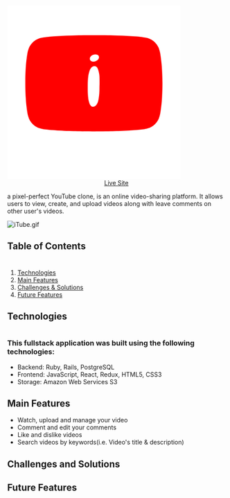 <img align="center" width="400" src="app/assets/images/icon.png" />

<div align="center">
  <a href="https://i-tube.herokuapp.com/#/">Live Site</a>
</div>

<p>a pixel-perfect YouTube clone, is an online video-sharing platform. It allows users to view, create, and upload videos along with leave comments on other user's videos.</p>

![iTube.gif](./app/assets/images/itube-giphy.gif)

## Table of Contents
#
1. [Technologies](#technologies)
2. [Main Features](#main-features)
3. [Challenges & Solutions](#challenges-and-solutions)
4. [Future Features](#future-features)


## Technologies 
#

### This fullstack application was built using the following technologies:

* Backend: Ruby, Rails, PostgreSQL
* Frontend: JavaScript, React, Redux, HTML5, CSS3
* Storage: Amazon Web Services S3

## Main Features
  * Watch, upload and manage your video
  * Comment and edit your comments
  * Like and dislike videos
  * Search videos by keywords(i.e. Video's title & description)

## Challenges and Solutions 



## Future Features

